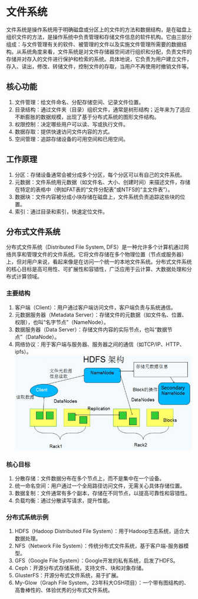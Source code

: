 # 文件系统
文件系统是操作系统用于明确磁盘或分区上的文件的方法和数据结构，是在磁盘上组织文件的方法，是操作系统中负责管理和存储文件信息的软件机构。它由三部分组成：与文件管理有关的软件、被管理的文件以及实施文件管理所需要的数据结构。从系统角度来看，文件系统是对文件存储器空间进行组织和分配，负责文件的存储并对存入的文件进行保护和检索的系统。具体地说，它负责为用户建立文件，存入、读出，修改、转储文件，控制文件的存取，当用户不再使用时撤销文件等。
## 核心功能
1. 文件管理：给文件命名、分配存储空间、记录文件位置。
2. 目录结构：通过文件夹（目录）组织文件，通常是树形结构；近年来为了适应不断膨胀的数据规模，出现了基于分布式系统的图形文件结构。
3. 权限控制：决定哪些用户可以读、写或执行文件。
4. 数据存取：提供快速访问文件内容的方式。
5. 空间管理：追踪存储设备的可用空间和已用空间。
## 工作原理
1. 分区：存储设备通常会被分成多个分区，每个分区可以有自己的文件系统。
2. 元数据：文件系统用元数据（如文件名、大小、创建时间）来描述文件，存储在特定的表格中（例如FAT表的“文件分配表”或NTFS的“主文件表”）。
3. 数据块：文件内容被分成小块存储在磁盘上，文件系统负责追踪这些块的位置。
4. 索引：通过目录和索引，快速定位文件。
## 分布式文件系统
分布式文件系统（Distributed File System, DFS）是一种允许多个计算机通过网络共享和管理文件的文件系统。它将文件存储在多个物理位置（节点或服务器）上，但对用户来说，看起来像是在访问一个统一的本地文件系统。分布式文件系统的核心目标是高可用性、可扩展性和容错性，广泛应用于云计算、大数据处理和分布式计算领域。
### 主要结构
1. 客户端（Client）：用户通过客户端访问文件，客户端负责与系统通信。
2. 元数据服务器（Metadata Server）：存储文件的元数据（如文件名、位置、权限），也叫“名字节点”（NameNode）。
3. 数据服务器（Data Server）：存储文件内容的实际节点，也叫“数据节点”（DataNode）。
4. 网络协议：用于客户端与服务器、服务器之间的通信（如TCP/IP、HTTP、ipfs）。
![HDFS分布式系统图示](pic/HDFS_Structure.png)
### 核心目标
1. 分散存储：文件数据分布在多个节点上，而不是集中在一个设备。
2. 统一命名空间：用户通过一个全局路径访问文件，无需关心具体存储位置。
3. 数据复制：文件通常有多个副本，存储在不同节点，以提高可靠性和容错性。
4. 负载均衡：通过分散读写请求，提升性能。
### 分布式系统示例
1. HDFS（Hadoop Distributed File System）：用于Hadoop生态系统，适合大数据处理。
2. NFS（Network File System）：传统分布式文件系统，基于客户端-服务器模型。
3. GFS（Google File System）：Google开发的私有系统，启发了HDFS。
4. Ceph：开源分布式存储系统，支持文件、块和对象存储。
5. GlusterFS：开源分布式文件系统，易于扩展。
6. My-Glow（Graph File System，23年科大OSH项目）：一个带有图结构的、高鲁棒性的、体验优秀的分布式文件系统。
